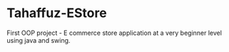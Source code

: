 # Tahaffuz-EStore
First OOP project - E commerce store application at a very beginner level using java and swing.
